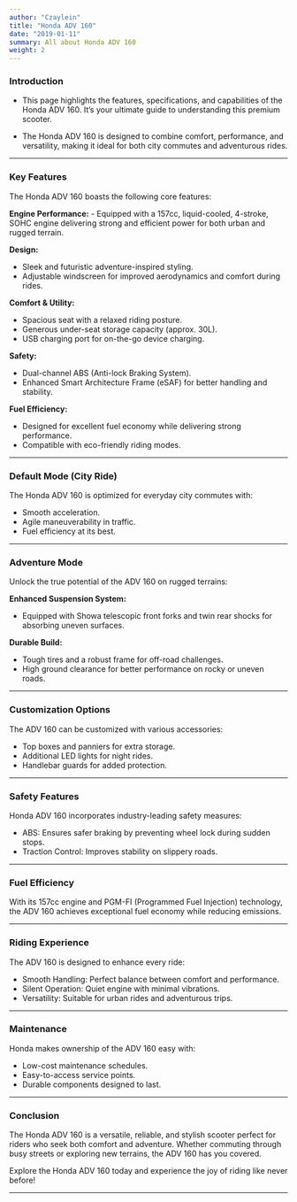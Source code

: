 ```yaml
---
author: "Czaylein"
title: "Honda ADV 160"
date: "2019-01-11"
summary: All about Honda ADV 160
weight: 2
---
```

### Introduction

- This page highlights the features, specifications, and capabilities of the Honda ADV 160. It’s your ultimate guide to understanding this premium scooter.

- The Honda ADV 160 is designed to combine comfort, performance, and versatility, making it ideal for both city commutes and adventurous rides.

---

### Key Features

The Honda ADV 160 boasts the following core features:

 **Engine Performance:** - Equipped with a 157cc, liquid-cooled, 4-stroke, SOHC engine delivering strong and efficient power for both urban and rugged terrain.

**Design:** 
- Sleek and futuristic adventure-inspired styling.     
- Adjustable windscreen for improved aerodynamics and comfort during rides.

**Comfort & Utility:** 
- Spacious seat with a relaxed riding posture.    
- Generous under-seat storage capacity (approx. 30L).
- USB charging port for on-the-go device charging.

**Safety:**
- Dual-channel ABS (Anti-lock Braking System).
- Enhanced Smart Architecture Frame (eSAF) for better handling and stability.

**Fuel Efficiency:**
- Designed for excellent fuel economy while delivering strong performance.
- Compatible with eco-friendly riding modes.

---

### Default Mode (City Ride)

The Honda ADV 160 is optimized for everyday city commutes with:

- Smooth acceleration.
- Agile maneuverability in traffic.
- Fuel efficiency at its best.

---


### Adventure Mode

Unlock the true potential of the ADV 160 on rugged terrains:

**Enhanced Suspension System:** 
- Equipped with Showa telescopic front forks and twin rear shocks for absorbing uneven surfaces.

**Durable Build:** 
- Tough tires and a robust frame for off-road challenges. 
- High ground clearance for better performance on rocky or uneven roads.

---

### Customization Options

The ADV 160 can be customized with various accessories:

- Top boxes and panniers for extra storage.
- Additional LED lights for night rides.
- Handlebar guards for added protection.

---

### Safety Features
Honda ADV 160 incorporates industry-leading safety measures:

- ABS: Ensures safer braking by preventing wheel lock during sudden stops.
- Traction Control: Improves stability on slippery roads.

---

### Fuel Efficiency

With its 157cc engine and PGM-FI (Programmed Fuel Injection) technology, the ADV 160 achieves exceptional fuel economy while reducing emissions.

---

### Riding Experience

The ADV 160 is designed to enhance every ride:

- Smooth Handling: Perfect balance between comfort and performance.
- Silent Operation: Quiet engine with minimal vibrations.
- Versatility: Suitable for urban rides and adventurous trips.

---

### Maintenance

Honda makes ownership of the ADV 160 easy with:

- Low-cost maintenance schedules.
- Easy-to-access service points.
- Durable components designed to last.

---

### Conclusion

The Honda ADV 160 is a versatile, reliable, and stylish scooter perfect for riders who seek both comfort and adventure. Whether commuting through busy streets or exploring new terrains, the ADV 160 has you covered.

Explore the Honda ADV 160 today and experience the joy of riding like never before!

---
